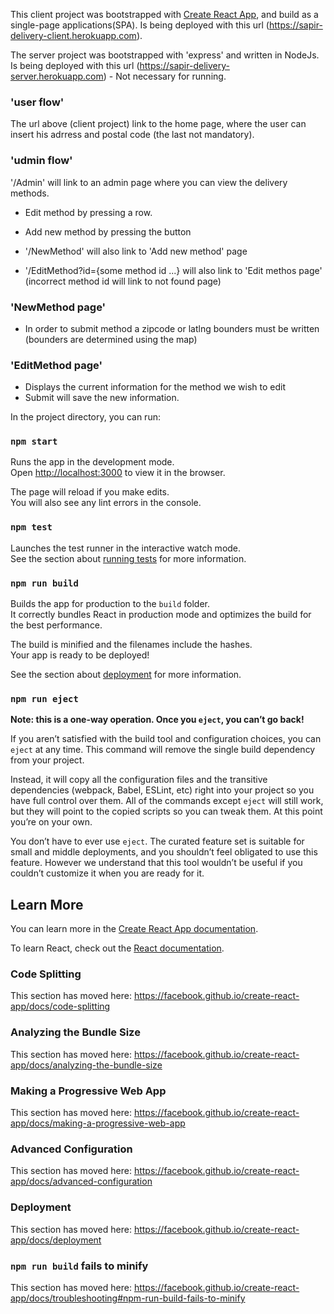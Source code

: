 This client project was bootstrapped with [Create React App](https://github.com/facebook/create-react-app),
and build as a single-page applications(SPA).
Is being deployed with this url (https://sapir-delivery-client.herokuapp.com).

The server project was bootstrapped with 'express' and written in NodeJs.
Is being deployed with this url (https://sapir-delivery-server.herokuapp.com) - Not necessary for running.

### 'user flow'
The url above (client project) link to the home page, where the user can insert his adrress and postal code (the last not mandatory).

### 'udmin flow'
'/Admin' will link to an admin page where you can view the delivery methods.
- Edit method by pressing a row.
- Add new method by pressing the button

- '/NewMethod' will also link to 'Add new method' page
- '/EditMethod?id={some method id ...} will also link to 'Edit methos page' (incorrect method id will link to not found page)

### 'NewMethod page'
- In order to submit method a zipcode or latlng bounders must be written (bounders are determined using the map) 

### 'EditMethod page'
- Displays the current information for the method we wish to edit
- Submit will save the new information.







In the project directory, you can run:

### `npm start`

Runs the app in the development mode.<br />
Open [http://localhost:3000](http://localhost:3000) to view it in the browser.

The page will reload if you make edits.<br />
You will also see any lint errors in the console.

### `npm test`

Launches the test runner in the interactive watch mode.<br />
See the section about [running tests](https://facebook.github.io/create-react-app/docs/running-tests) for more information.

### `npm run build`

Builds the app for production to the `build` folder.<br />
It correctly bundles React in production mode and optimizes the build for the best performance.

The build is minified and the filenames include the hashes.<br />
Your app is ready to be deployed!

See the section about [deployment](https://facebook.github.io/create-react-app/docs/deployment) for more information.

### `npm run eject`

**Note: this is a one-way operation. Once you `eject`, you can’t go back!**

If you aren’t satisfied with the build tool and configuration choices, you can `eject` at any time. This command will remove the single build dependency from your project.

Instead, it will copy all the configuration files and the transitive dependencies (webpack, Babel, ESLint, etc) right into your project so you have full control over them. All of the commands except `eject` will still work, but they will point to the copied scripts so you can tweak them. At this point you’re on your own.

You don’t have to ever use `eject`. The curated feature set is suitable for small and middle deployments, and you shouldn’t feel obligated to use this feature. However we understand that this tool wouldn’t be useful if you couldn’t customize it when you are ready for it.

## Learn More

You can learn more in the [Create React App documentation](https://facebook.github.io/create-react-app/docs/getting-started).

To learn React, check out the [React documentation](https://reactjs.org/).

### Code Splitting

This section has moved here: https://facebook.github.io/create-react-app/docs/code-splitting

### Analyzing the Bundle Size

This section has moved here: https://facebook.github.io/create-react-app/docs/analyzing-the-bundle-size

### Making a Progressive Web App

This section has moved here: https://facebook.github.io/create-react-app/docs/making-a-progressive-web-app

### Advanced Configuration

This section has moved here: https://facebook.github.io/create-react-app/docs/advanced-configuration

### Deployment

This section has moved here: https://facebook.github.io/create-react-app/docs/deployment

### `npm run build` fails to minify

This section has moved here: https://facebook.github.io/create-react-app/docs/troubleshooting#npm-run-build-fails-to-minify
